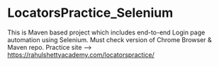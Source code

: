 # LocatorsPractice_Selenium
This is Maven based project which includes end-to-end Login page automation using Selenium.
Must check version of Chrome Browser & Maven repo.
Practice site --> https://rahulshettyacademy.com/locatorspractice/
